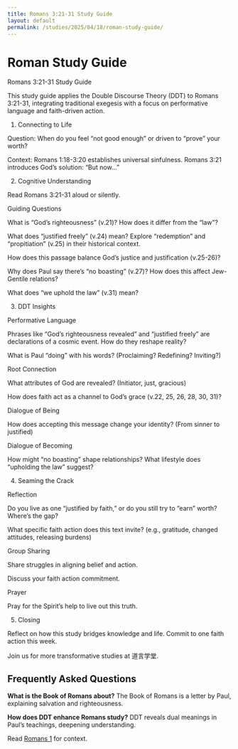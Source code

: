 ```yaml
---
title: Romans 3:21-31 Study Guide 
layout: default 
permalink: /studies/2025/04/18/roman-study-guide/
---
```



# Roman Study Guide


Romans 3:21-31 Study Guide

This study guide applies the Double Discourse Theory (DDT) to Romans 3:21-31, integrating traditional exegesis with a focus on performative language and faith-driven action.

1. Connecting to Life

Question: When do you feel “not good enough” or driven to “prove” your worth?

Context: Romans 1:18-3:20 establishes universal sinfulness. Romans 3:21 introduces God’s solution: “But now…”

2. Cognitive Understanding

Read Romans 3:21-31 aloud or silently.

Guiding Questions

What is “God’s righteousness” (v.21)? How does it differ from the “law”?


What does “justified freely” (v.24) mean? Explore “redemption” and “propitiation” (v.25) in their historical context.

How does this passage balance God’s justice and justification (v.25-26)?

Why does Paul say there’s “no boasting” (v.27)? How does this affect Jew-Gentile relations?

What does “we uphold the law” (v.31) mean?

3. DDT Insights

Performative Language





Phrases like “God’s righteousness revealed” and “justified freely” are declarations of a cosmic event. How do they reshape reality?



What is Paul “doing” with his words? (Proclaiming? Redefining? Inviting?)

Root Connection





What attributes of God are revealed? (Initiator, just, gracious)



How does faith act as a channel to God’s grace (v.22, 25, 26, 28, 30, 31)?

Dialogue of Being





How does accepting this message change your identity? (From sinner to justified)

Dialogue of Becoming





How might “no boasting” shape relationships? What lifestyle does “upholding the law” suggest?

4. Seaming the Crack

Reflection





Do you live as one “justified by faith,” or do you still try to “earn” worth? Where’s the gap?



What specific faith action does this text invite? (e.g., gratitude, changed attitudes, releasing burdens)

Group Sharing





Share struggles in aligning belief and action.



Discuss your faith action commitment.

Prayer





Pray for the Spirit’s help to live out this truth.

5. Closing

Reflect on how this study bridges knowledge and life. Commit to one faith action this week.



Join us for more transformative studies at 道言学堂.

## Frequently Asked Questions
**What is the Book of Romans about?**
The Book of Romans is a letter by Paul, explaining salvation and righteousness.

**How does DDT enhance Romans study?**
DDT reveals dual meanings in Paul’s teachings, deepening understanding.

Read [Romans 1](https://www.biblegateway.com/passage/?search=Romans+1) for context.